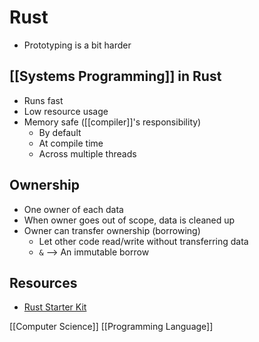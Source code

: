# Rust

- Prototyping is a bit harder

## [[Systems Programming]] in Rust

- Runs fast
- Low resource usage
- Memory safe ([[compiler]]'s responsibility)
  - By default
  - At compile time
  - Across multiple threads

## Ownership

- One owner of each data
- When owner goes out of scope, data is cleaned up
- Owner can transfer ownership (borrowing)
  - Let other code read/write without transferring data
  - `&` --> An immutable borrow

## Resources

- [Rust Starter Kit](https://wiki.alopex.li/RustStarterKit2020)

[[Computer Science]] [[Programming Language]]

